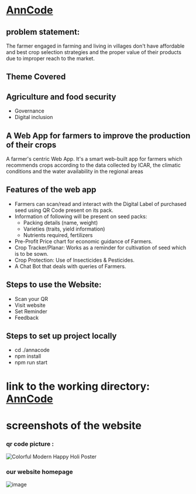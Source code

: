 # [AnnCode](https://anna-code.vercel.app/)



## problem statement:
The farmer engaged in farming and living in villages don't have affordable and best crop selection strategies and the proper value of their products due to improper reach to the market.

## Theme Covered
## Agriculture and food security
- Governance
- Digital inclusion


## A Web App for farmers to improve the production of their crops 

A farmer's centric Web App. It's a smart web-built app for farmers which recommends crops according to the data collected by ICAR, the climatic conditions and the water availability in the regional areas

## Features of the web app
-	Farmers can scan/read and interact with the Digital Label of purchased seed using QR Code present on its pack.
-	Information of following will be present on seed packs:
    -	Packing details (name, weight)
    -	Varieties (traits, yield information)
    -	Nutrients required, fertilizers 
-	Pre-Profit Price chart for economic guidance of Farmers.
-	Crop Tracker/Planar: Works as a reminder for cultivation of seed which is to be sown.
-	Crop Protection: Use of Insecticides & Pesticides.
-	A Chat Bot that deals with queries of Farmers.

## Steps to use the Website:
-	Scan your QR
-	Visit website
-	Set Reminder
-	Feedback

## Steps to set up project locally
- cd ./annacode
- npm install
- npm run start

# link to the working directory:  [AnnCode](https://anna-code.vercel.app/)

# screenshots of the website

### qr code picture :
![Colorful Modern Happy Holi Poster](https://user-images.githubusercontent.com/91418287/226484318-a1b4d43b-976b-45c4-8704-61030321de0a.png)

### our website homepage
![image](https://user-images.githubusercontent.com/91418287/226484030-eaca4636-64a4-4b1c-a5cb-1a5e3c302132.png)


